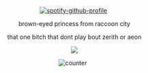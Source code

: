 <div align="center">
  
 [![spotify-github-profile](https://spotify-github-profile.kittinanx.com/api/view?uid=hgkzgh0ufui33p9xwh91jrf7x&cover_image=true&theme=novatorem&show_offline=false&background_color=121212&interchange=false&bar_color=e398af&bar_color_cover=false)](https://github.com/kittinan/spotify-github-profile)‎‎ ‎

 brown-eyed princess from raccoon city
 
 that one bitch that dont play bout zerith or aeon 

![](https://64.media.tumblr.com/bc564e373e15499f62dc784e4da46749/75482227901659c1-36/s500x750/93087ab8ea145ad590b7b649a053b4dec4c17f8d.gifv)

‎![counter](https://komarev.com/ghpvc/?username=untildawns&label=ੈ✩‧₊˚&color=e398af&style=plastic") 
‎ 
 ‎




